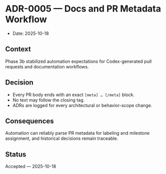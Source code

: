# ADR-0005 — Docs and PR Metadata Workflow

- Date: 2025-10-18

## Context

Phase 3b stabilized automation expectations for Codex-generated pull requests and documentation workflows.

## Decision

- Every PR body ends with an exact `[meta] … [/meta]` block.
- No text may follow the closing tag.
- ADRs are logged for every architectural or behavior-scope change.

## Consequences

Automation can reliably parse PR metadata for labeling and milestone assignment, and historical decisions remain traceable.

## Status

Accepted — 2025-10-18
